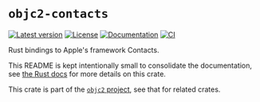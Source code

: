 # `objc2-contacts`

[![Latest version](https://badgen.net/crates/v/objc2-contacts)](https://crates.io/crates/objc2-contacts)
[![License](https://badgen.net/badge/license/MIT/blue)](../LICENSE.txt)
[![Documentation](https://docs.rs/objc2-contacts/badge.svg)](https://docs.rs/objc2-contacts/)
[![CI](https://github.com/madsmtm/objc2/actions/workflows/ci.yml/badge.svg)](https://github.com/madsmtm/objc2/actions/workflows/ci.yml)

Rust bindings to Apple's framework Contacts.

This README is kept intentionally small to consolidate the documentation, see
[the Rust docs](https://docs.rs/objc2-contacts/) for more details on this crate.

This crate is part of the [`objc2` project](https://github.com/madsmtm/objc2),
see that for related crates.
